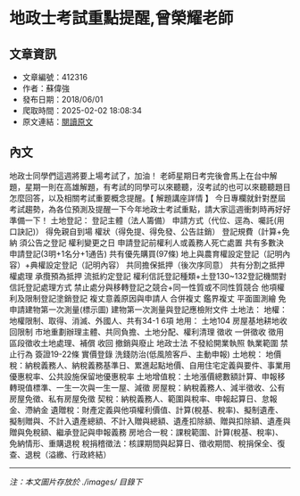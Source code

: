 # 地政士考試重點提醒,曾榮耀老師

## 文章資訊
- 文章編號：412316
- 作者：蘇偉強
- 發布日期：2018/06/01
- 爬取時間：2025-02-02 18:08:34
- 原文連結：[閱讀原文](https://real-estate.get.com.tw/Columns/detail.aspx?no=412316)

## 內文
地政士同學們這週將要上場考試了，加油！
老師星期日考完後會馬上在台中解題，星期一則在高雄解題，有考試的同學可以來聽聽，沒考試的也可以來聽聽題目怎麼回答，以及相關考試重要概念提醒。【
解題講座詳情
】
今日專欄就針對歷屆考試趨勢，為各位預測及提醒一下今年地政士考試重點，請大家這週衝刺時再好好準備一下！
土地登記：
登記主體（法人籌備）
申請方式（代位、逕為、囑託(用口訣記)）
得免親自到場
權狀（得免提、得免發、公告註銷）
登記規費（計算+免納
須公告之登記
權利變更之日
申請登記前權利人或義務人死亡處置
共有多數決申請登記(3明+1名分+1通告)
共有優先購買(97條)
地上與農育權設定登記（記明內容）+典權設定登記（記明內容）
共同擔保抵押（後次序同意）
共有分割之抵押權處理
承攬預為抵押
流抵約定登記
權利信託登記種類+土登130~132登記機關對信託登記處理方式
禁止處分與移轉登記之競合+同一性質或不同性質競合
他項權利及限制登記塗銷登記
複丈意義原因與申請人
合併複丈
鑑界複丈
平面圖測繪
免申請建物第一次測量(標示圖)
建物第一次測量與登記應檢附文件
土地法：
地權：地權限制、取得、消滅、外國人、共有34-1 6項
地用：
土地104
房屋基地耕地收回限制
市地重劃辦理主體、共同負擔、土地分配、權利清理
徵收
一併徵收
徵用
區段徵收土地處理、補償
收回
撤銷與廢止
地政士法
不發給開業執照
執業範圍
禁止行為
簽證19-22條
實價登錄
洗錢防治(低風險客戶、主動申報)
土地稅：
地價稅：納稅義務人、納稅義務基準日、累進起點地價、自用住宅定義與要件、事業用優惠稅率、公共設施保留地優惠稅率
土地增值稅：土地漲價總數額計算、申報移轉現值標準、一生一次與一生一屋、減徵
房屋稅：納稅義務人、減半徵收、公有房屋免徵、私有房屋免徵
契稅：納稅義務人、範圍與稅率、申報起算日、怠報金、滯納金
遺贈稅：財產定義與他項權利價值、計算(稅基、稅率)、擬制遺產、擬制贈與、不計入遺產總額、不計入贈與總額、遺產扣除額、贈與扣除額、遺產與贈與免稅額、繼承登記與申報義務
房地合一稅：課稅範圍、計算(稅基、稅率)、免納情形、重購退稅
稅捐稽徵法：核課期間與起算日、徵收期間、稅捐保全、復查、退稅（溢繳、行政終結）

---
*注：本文圖片存放於 ./images/ 目錄下*
